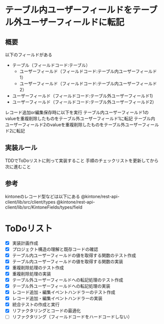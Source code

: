 # テーブル内ユーザーフィールドをテーブル外ユーザーフィールドに転記

## 概要
以下のフィールドがある
- テーブル（フィールドコード:テーブル）
    - ユーザーフィールド（フィールドコード:テーブル内ユーザーフィールド1）
    - ユーザーフィールド（フィールドコード:テーブル内ユーザーフィールド2）
- ユーザーフィールド（フィールドコード:テーブル外ユーザーフィールド1）
- ユーザーフィールド（フィールドコード:テーブル外ユーザーフィールド2）

レコード追加or編集保存時に以下を実行
テーブル内ユーザーフィールド1のvalueを重複削除したものをテーブル外ユーザーフィールド1に転記
テーブル内ユーザーフィールド2のvalueを重複削除したものをテーブル外ユーザーフィールド2に転記

## 実装ルール
TDDでToDoリストに則って実装すること
手順のチェックリストを更新してから次に進むこと

## 参考
kintoneのレコード型などは以下にある
@kintone/rest-api-client/lib/src/client/types
@kintone/rest-api-client/lib/src/KintoneFields/types/field

# ToDoリスト
- [x] 実装計画作成
- [x] プロジェクト構造の理解と既存コードの確認
- [x] テーブル内ユーザーフィールドの値を取得する関数のテスト作成
- [x] テーブル内ユーザーフィールドの値を取得する関数の実装
- [x] 重複削除処理のテスト作成
- [x] 重複削除処理の実装
- [x] テーブル外ユーザーフィールドへの転記処理のテスト作成
- [x] テーブル外ユーザーフィールドへの転記処理の実装
- [x] レコード追加・編集イベントハンドラーのテスト作成
- [x] レコード追加・編集イベントハンドラーの実装
- [x] 統合テストの作成と実行
- [x] リファクタリングとコードの最適化
- [ ] リファクタリング（フィールドコードをハードコードしない）